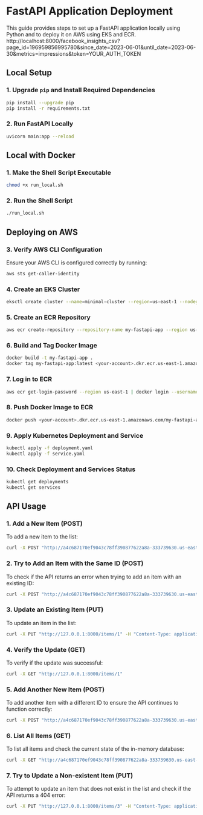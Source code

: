 # FastAPI Application Deployment

This guide provides steps to set up a FastAPI application locally using Python and to deploy it on AWS using EKS and ECR.
http://localhost:8000/facebook_insights_csv?page_id=196959856995780&since_date=2023-06-01&until_date=2023-06-30&metrics=impressions&token=YOUR_AUTH_TOKEN

## Local Setup

### 1. Upgrade `pip` and Install Required Dependencies

```bash
pip install --upgrade pip
pip install -r requirements.txt
```

### 2. Run FastAPI Locally

```bash
uvicorn main:app --reload
```

## Local with Docker

### 1. Make the Shell Script Executable

```bash
chmod +x run_local.sh
```

### 2. Run the Shell Script

```bash
./run_local.sh
```

## Deploying on AWS

### 3. Verify AWS CLI Configuration

Ensure your AWS CLI is configured correctly by running:

```bash
aws sts get-caller-identity
```

### 4. Create an EKS Cluster

```bash
eksctl create cluster --name=minimal-cluster --region=us-east-1 --nodegroup-name=minimal-nodes --node-type=t3.micro --nodes=1 --nodes-min=1 --nodes-max=2 --node-volume-size=10 --managed
```

### 5. Create an ECR Repository

```bash
aws ecr create-repository --repository-name my-fastapi-app --region us-east-1
```

### 6. Build and Tag Docker Image

```bash
docker build -t my-fastapi-app .
docker tag my-fastapi-app:latest <your-account>.dkr.ecr.us-east-1.amazonaws.com/my-fastapi-app:latest
```

### 7. Log in to ECR

```bash
aws ecr get-login-password --region us-east-1 | docker login --username AWS --password-stdin <your-account>.dkr.ecr.us-east-1.amazonaws.com
```

### 8. Push Docker Image to ECR

```bash
docker push <your-account>.dkr.ecr.us-east-1.amazonaws.com/my-fastapi-app:latest
```

### 9. Apply Kubernetes Deployment and Service

```bash
kubectl apply -f deployment.yaml
kubectl apply -f service.yaml
```

### 10. Check Deployment and Services Status

```bash
kubectl get deployments
kubectl get services
```

## API Usage

### 1. Add a New Item (POST)

To add a new item to the list:

```sh
curl -X POST "http://a4c687170ef9043c78ff390877622a8a-333739630.us-east-1.elb.amazonaws.com/items/" -H "Content-Type: application/json" -d '{"id": 1, "name": "Item 1", "description": "This is item 1"}'
```

### 2. Try to Add an Item with the Same ID (POST)

To check if the API returns an error when trying to add an item with an existing ID:

```sh
curl -X POST "http://a4c687170ef9043c78ff390877622a8a-333739630.us-east-1.elb.amazonaws.com/items/" -H "Content-Type: application/json" -d '{"id": 1, "name": "Another Item 1", "description": "This should fail"}'
```

### 3. Update an Existing Item (PUT)

To update an item in the list:

```sh
curl -X PUT "http://127.0.0.1:8000/items/1" -H "Content-Type: application/json" -d '{"id": 1, "name": "Updated Item 1", "description": "This is the updated item 1"}'
```

### 4. Verify the Update (GET)

To verify if the update was successful:

```sh
curl -X GET "http://127.0.0.1:8000/items/1"
```

### 5. Add Another New Item (POST)

To add another item with a different ID to ensure the API continues to function correctly:

```sh
curl -X POST "http://a4c687170ef9043c78ff390877622a8a-333739630.us-east-1.elb.amazonaws.com/items/" -H "Content-Type: application/json" -d '{"id": 2, "name": "Item 2", "description": "This is item 2"}'
```

### 6. List All Items (GET)

To list all items and check the current state of the in-memory database:

```sh
curl -X GET "http://a4c687170ef9043c78ff390877622a8a-333739630.us-east-1.elb.amazonaws.com/items/"
```

### 7. Try to Update a Non-existent Item (PUT)

To attempt to update an item that does not exist in the list and check if the API returns a 404 error:

```sh
curl -X PUT "http://127.0.0.1:8000/items/3" -H "Content-Type: application/json" -d '{"id": 3, "name": "Non-existent Item", "description": "This should fail"}'
```
